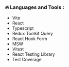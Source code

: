 ### :fire: Languages and Tools :

- Vite
- React
- Typescript
- Redux Toolkit Query
- React Hook Form
- MSW
- Vitest
- React Testing Library
- Test Coverage
